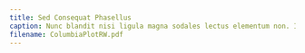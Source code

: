 ```yaml
---
title: Sed Consequat Phasellus
caption: Nunc blandit nisi ligula magna sodales lectus elementum non. Integer id venenatis velit.
filename: ColumbiaPlotRW.pdf
---
```


